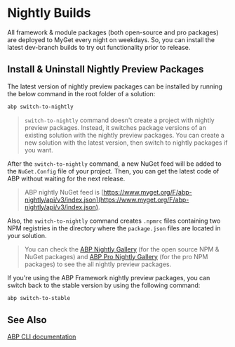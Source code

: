 # Nightly Builds

All framework & module packages (both open-source and pro packages) are deployed to MyGet every night on weekdays. So, you can install the latest dev-branch builds to try out functionality prior to release.

## Install & Uninstall Nightly Preview Packages

The latest version of nightly preview packages can be installed by running the below command in the root folder of a solution:

```bash
abp switch-to-nightly
```

> `switch-to-nightly` command doesn't create a project with nightly preview packages. Instead, it switches package versions of an existing solution with the nightly preview packages. You can create a new solution with the latest version, then switch to nightly packages if you want.

After the `switch-to-nightly` command, a new NuGet feed will be added to the `NuGet.Config` file of your project. Then, you can get the latest code of ABP without waiting for the next release.

> ABP nightly NuGet feed is [https://www.myget.org/F/abp-nightly/api/v3/index.json](https://www.myget.org/F/abp-nightly/api/v3/index.json).

Also, the `switch-to-nightly` command creates `.npmrc` files containing two NPM registries in the directory where the `package.json` files are located in your solution.

> You can check the [ABP Nightly Gallery](https://www.myget.org/gallery/abp-nightly) (for the open source NPM & NuGet packages) and [ABP Pro Nightly Gallery](https://www.myget.org/gallery/abp-commercial-npm-nightly) (for the pro NPM packages) to see the all nightly preview packages.

If you're using the ABP Framework nightly preview packages, you can switch back to the stable version by using the following command:

```bash
abp switch-to-stable
```

## See Also

[ABP CLI documentation](../cli/index.md)
